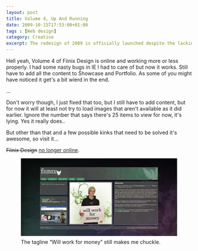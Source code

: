 ```yaml
---
layout: post
title: Volume 4, Up And Running
date: 2009-10-15T17:53:00+01:00
tags : [Web design]
category: Creative
excerpt: The redesign of 2009 is officially launched despite the lacking content.
---
```

Hell yeah, Volume 4 of Fiinix Design is online and working more or less properly. I had some nasty bugs in IE I had to care of but now it works. Still have to add all the content to Showcase and Portfolio. As some of you might have noticed it get's a bit wierd in the end.

...

Don't worry though, I just fixed that too, but I still have to add content, but for now it will at least not try to load images that aren't available as it did earlier. Ignore the number that says there's 25 items to view for now, it's lying. Yes it really does..

But other than that and a few possible kinks that need to be solved it's awesome, so visit it...

<del>Fiinix Design</del> <ins>no longer online</ins>.

<div>
<figure>
	<img src="/assets/posts/2009/october/volume-4-up-and-running/carlos-eriksson-fiinix-design-website-preview-2009.jpg" alt="Full view of the Home page of Fiinix Design, 2009">
	<figcaption>The tagline “Will work for money” still makes me chuckle.</figcaption>
</figure>
</div>
